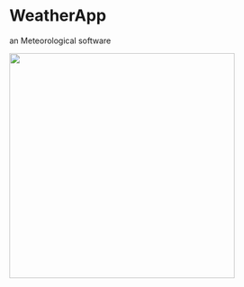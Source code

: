 # WeatherApp
 an Meteorological software

<img src="https://user-images.githubusercontent.com/36499843/124275631-0ad0e780-db58-11eb-87b4-1938ed0a1a66.png" width="400">
